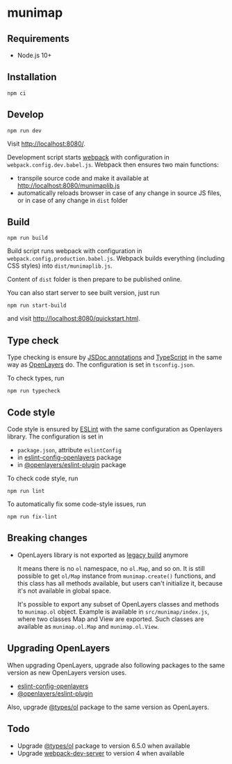 # munimap

## Requirements
- Node.js 10+

## Installation
```
npm ci
```

## Develop
```
npm run dev
```
Visit [http://localhost:8080/]().

Development script starts [webpack](https://webpack.js.org/) with configuration in `webpack.config.dev.babel.js`. Webpack then ensures two main functions:
- transpile source code and make it available at [http://localhost:8080/munimaplib.js]()
- automatically reloads browser in case of any change in source JS files, or in case of any change in `dist` folder

## Build
```
npm run build
```

Build script runs webpack with configuration in `webpack.config.production.babel.js`. Webpack builds everything (including CSS styles) into `dist/munimaplib.js`.

Content of `dist` folder is then prepare to be published online.

You can also start server to see built version, just run
```
npm run start-build
```
and visit [http://localhost:8080/quickstart.html]().

## Type check
Type checking is ensure by [JSDoc annotations](https://jsdoc.app/) and [TypeScript](https://www.typescriptlang.org/) in the same way as [OpenLayers](https://openlayers.org/) do. The configuration is set in `tsconfig.json`.

To check types, run
```
npm run typecheck
```

## Code style
Code style is ensured by [ESLint](https://eslint.org/) with the same configuration as Openlayers library. The configuration is set in
- `package.json`, attribute `eslintConfig`
- in [eslint-config-openlayers](https://www.npmjs.com/package/eslint-config-openlayers) package
- in [@openlayers/eslint-plugin](https://www.npmjs.com/package/@openlayers/eslint-plugin) package

To check code style, run
```
npm run lint
```

To automatically fix some code-style issues, run
```
npm run fix-lint
```

## Breaking changes
-  OpenLayers library is not exported as [legacy build](https://github.com/openlayers/openlayers/blob/843c3e8853723e5d4fe27b410d7c2fc3fdfe4893/package.json#L24) anymore

   It means there is no `ol` namespace, no `ol.Map`, and so on. It is still possible to get `ol/Map` instance from `munimap.create()` functions, and this class has all methods available, but users can't initialize it, because it's not available in global space.

   It's possible to export any subset of OpenLayers classes and methods to `munimap.ol` object. Example is available in `src/munimap/index.js`, where two classes Map and View are exported. Such classes are available as `munimap.ol.Map` and `munimap.ol.View`.

## Upgrading OpenLayers
When upgrading OpenLayers, upgrade also following packages to the same version as new OpenLayers version uses.
- [eslint-config-openlayers](https://www.npmjs.com/package/eslint-config-openlayers)
- [@openlayers/eslint-plugin](https://www.npmjs.com/package/@openlayers/eslint-plugin)

Also, upgrade [@types/ol](https://www.npmjs.com/package/@types/ol) package to the same version as OpenLayers.

## Todo
- Upgrade [@types/ol](https://www.npmjs.com/package/@types/ol) package to version 6.5.0 when available
- Upgrade [webpack-dev-server](https://www.npmjs.com/package/webpack-dev-server) to version 4 when available

